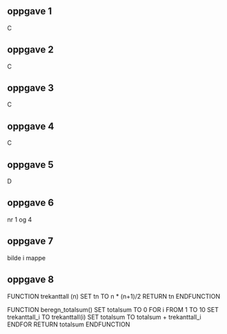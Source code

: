 

## oppgave 1
C
## oppgave 2
C
## oppgave 3
C 
## oppgave 4
C
## oppgave 5
D
## oppgave 6
nr 1 og 4
## oppgave 7
bilde i mappe

## oppgave 8

FUNCTION trekanttall (n)
  SET tn TO n * (n+1)/2
  RETURN tn
ENDFUNCTION

FUNCTION beregn_totalsum()
  SET totalsum TO 0
  FOR i FROM 1 TO 10
    SET trekanttall_i TO trekanttall(i)
    SET totalsum TO totalsum + trekanttall_i
  ENDFOR
  RETURN totalsum
ENDFUNCTION



